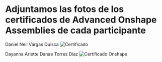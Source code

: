 # Adjuntamos las fotos de los certificados de Advanced Onshape Assemblies de cada participante

 Daniel Neil Vargas Quisca
 ![Certificado](https://drive.usercontent.google.com/download?id=1cwiFyaL1nha-Aw_2qx7Hmmzo1C9UtTif)

Dayanna Arlette Danae Torres Diaz
![Certificado Onshape](https://drive.google.com/uc?export=download&id=1uWmESR5cnsV7CZou1Qbc6gJYcRBbjnPg)
